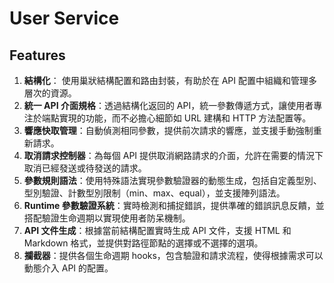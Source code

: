 # User Service

## Features

1. **結構化**： 使用巢狀結構配置和路由封裝，有助於在 API 配置中組織和管理多層次的資源。
1. **統一 API 介面規格**：透過結構化返回的 API，統一參數傳遞方式，讓使用者專注於端點實現的功能，而不必擔心細節如 URL 建構和 HTTP 方法配置等。
1. **響應快取管理**：自動偵測相同參數，提供前次請求的響應，並支援手動強制重新請求。
1. **取消請求控制器**：為每個 API 提供取消網路請求的介面，允許在需要的情況下取消已經發送或待發送的請求。
1. **參數規則語法**：使用特殊語法實現參數驗證器的動態生成，包括自定義型別、型別驗證、計數型別限制（min、max、equal），並支援陣列語法。
1. **Runtime 參數驗證系統**：實時檢測和捕捉錯誤，提供準確的錯誤訊息反饋，並搭配驗證生命週期以實現使用者防呆機制。
1. **API 文件生成**：根據當前結構配置實時生成 API 文件，支援 HTML 和 Markdown 格式，並提供對路徑節點的選擇或不選擇的選項。
1. **攔截器**：提供各個生命週期 hooks，包含驗證和請求流程，使得根據需求可以動態介入 API 的配置。
